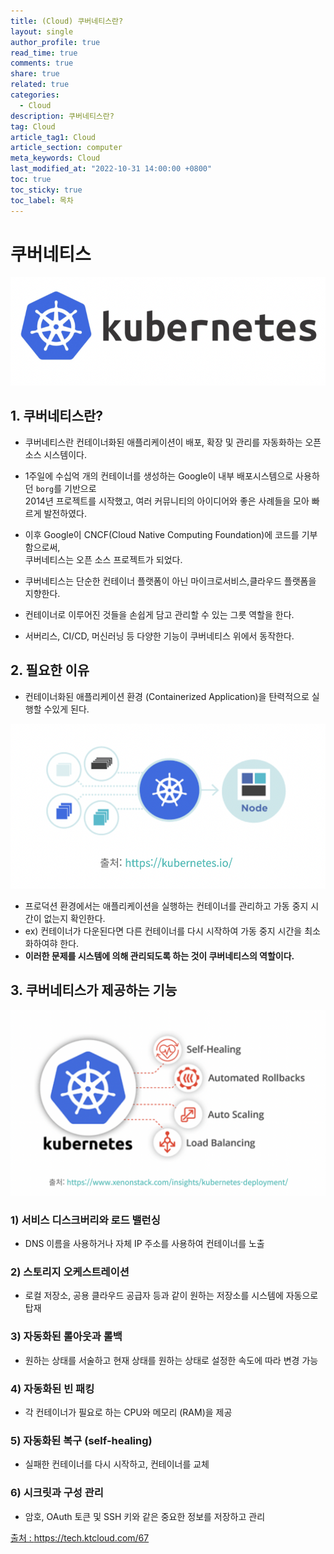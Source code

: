 ```yaml
---
title: (Cloud) 쿠버네티스란?
layout: single
author_profile: true
read_time: true
comments: true
share: true
related: true
categories:
  - Cloud
description: 쿠버네티스란?
tag: Cloud
article_tag1: Cloud
article_section: computer
meta_keywords: Cloud
last_modified_at: "2022-10-31 14:00:00 +0800"
toc: true
toc_sticky: true
toc_label: 목차
---
```


# 쿠버네티스

![alt](/assets/images/post/cloud/4.png)

## 1. 쿠버네티스란?

- 쿠버네티스란 컨테이너화된 애플리케이션이 배포, 확장 및 관리를 자동화하는 오픈 소스 시스템이다.
- 1주일에 수십억 개의 컨테이너를 생성하는 Google이 내부 배포시스템으로 사용하던 `borg`를 기반으로  
  2014년 프로젝트를 시작했고, 여러 커뮤니티의 아이디어와 좋은 사례들을 모아 빠르게 발전하였다.
- 이후 Google이 CNCF(Cloud Native Computing Foundation)에 코드를 기부함으로써,  
  쿠버네티스는 오픈 소스 프로젝트가 되었다.

- 쿠버네티스는 단순한 컨테이너 플랫폼이 아닌 마이크로서비스,클라우드 플랫폼을 지향한다.
- 컨테이너로 이루어진 것들을 손쉽게 담고 관리할 수 있는 그릇 역할을 한다.
- 서버리스, CI/CD, 머신러닝 등 다양한 기능이 쿠버네티스 위에서 동작한다.

## 2. 필요한 이유

- 컨테이너화된 애플리케이션 환경 (Containerized Application)을 탄력적으로 실행할 수있게 된다.

![alt](/assets/images/post/cloud/5.png)

- 프로덕션 환경에서는 애플리케이션을 실행하는 컨테이너를 관리하고 가동 중지 시간이 없는지 확인한다.
- ex) 컨테이너가 다운된다면 다른 컨테이너를 다시 시작하여 가동 중지 시간을 최소화하여햐 한다.
- **이러한 문제를 시스템에 의해 관리되도록 하는 것이 쿠버네티스의 역할이다.**

## 3. 쿠버네티스가 제공하는 기능

![alt](/assets/images/post/cloud/6.png)

### 1) 서비스 디스크버리와 로드 밸런싱

- DNS 이름을 사용하거나 자체 IP 주소를 사용하여 컨테이너를 노출

### 2) 스토리지 오케스트레이션

- 로컬 저장소, 공용 클라우드 공급자 등과 같이 원하는 저장소를 시스템에 자동으로 탑재

### 3) 자동화된 롤아웃과 롤백

- 원하는 상태를 서술하고 현재 상태를 원하는 상태로 설정한 속도에 따라 변경 가능

### 4) 자동화된 빈 패킹

- 각 컨테이너가 필요로 하는 CPU와 메모리 (RAM)을 제공

### 5) 자동화된 복구 (self-healing)

- 실패한 컨테이너를 다시 시작하고, 컨테이너를 교체

### 6) 시크릿과 구성 관리

- 암호, OAuth 토큰 및 SSH 키와 같은 중요한 정보를 저장하고 관리

<a href="https://tech.ktcloud.com/67">출처 : https://tech.ktcloud.com/67</a>
